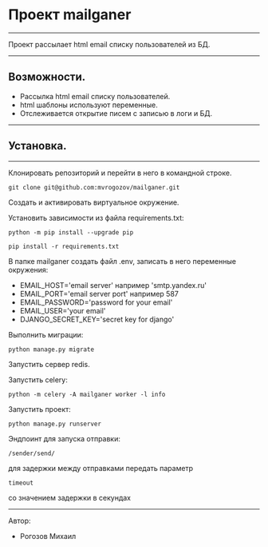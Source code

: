 # Проект mailganer
***
Проект рассылает html email списку пользователей из БД.
***

## Возможности.

* Рассылка html email списку пользователей.
* html шаблоны используют переменные.
* Отслеживается открытие писем с записью в логи и БД.
***

## Установка.
***
Клонировать репозиторий и перейти в него в командной строке.

```
git clone git@github.com:mvrogozov/mailganer.git
```

Cоздать и активировать виртуальное окружение.

Установить зависимости из файла requirements.txt:

```
python -m pip install --upgrade pip
```
```
pip install -r requirements.txt
```
В папке mailganer создать файл .env,
записать в него переменные окружения:
* EMAIL_HOST='email server'    например 'smtp.yandex.ru'
* EMAIL_PORT='email server port'    например  587
* EMAIL_PASSWORD='password for your email'
* EMAIL_USER='your email'
* DJANGO_SECRET_KEY='secret key for django'

Выполнить миграции:

```
python manage.py migrate
```
Запустить сервер redis.

Запустить celery:
```
python -m celery -A mailganer worker -l info
```

Запустить проект:

```
python manage.py runserver
```

Эндпоинт для запуска отправки:
```
/sender/send/
```
для задержки между отправками передать параметр 
```
timeout
```
со значением задержки в секундах


***
Автор:
* Рогозов Михаил
